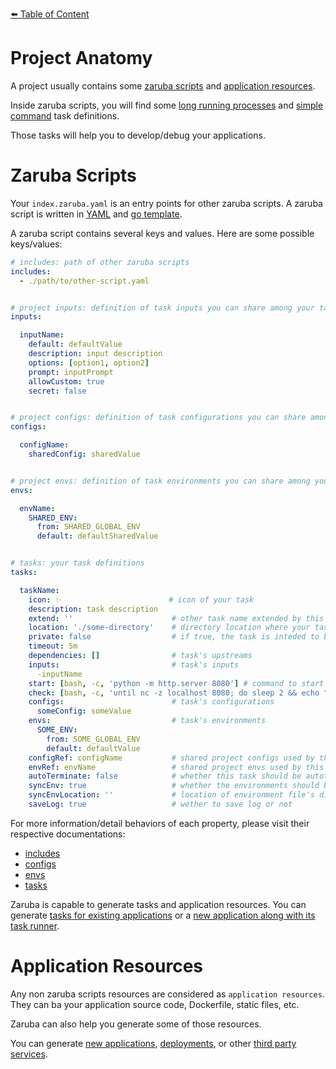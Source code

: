 [⬅️ Table of Content](../../README.md)

# Project Anatomy

A project usually contains some [zaruba scripts](#zaruba-scripts) and [application resources](#other-resources).

Inside zaruba scripts, you will find some [long running processes](task/long-running-process.md) and [simple command](task/simple-command.md) task definitions.

Those tasks will help you to develop/debug your applications.

# Zaruba Scripts

Your `index.zaruba.yaml` is an entry points for other zaruba scripts. A zaruba script is written in [YAML](https://yaml.org) and [go template](https://pkg.go.dev/text/template). 

A zaruba script contains several keys and values. Here are some possible keys/values:


```yaml
# includes: path of other zaruba scripts
includes:
  - ./path/to/other-script.yaml


# project inputs: definition of task inputs you can share among your tasks
inputs:

  inputName:
    default: defaultValue
    description: input description
    options: [option1, option2]
    prompt: inputPrompt
    allowCustom: true
    secret: false


# project configs: definition of task configurations you can share among your tasks
configs:

  configName:
    sharedConfig: sharedValue


# project envs: definition of task environments you can share among your tasks
envs:

  envName:
    SHARED_ENV:
      from: SHARED_GLOBAL_ENV
      default: defaultSharedValue


# tasks: your task definitions
tasks:

  taskName:
    icon: ✨                        # icon of your task
    description: task description
    extend: ''                      # other task name extended by this task. for multiple extend, use `extends` instead (but no, don't use it)
    location: './some-directory'    # directory location where your task should run on
    private: false                  # if true, the task is inteded to be extended instead of run directly
    timeout: 5m
    dependencies: []                # task's upstreams
    inputs:                         # task's inputs
      -inputName
    start: [bash, -c, 'python -m http.server 8080'] # command to start simple-command/long running process
    check: [bash, -c, 'until nc -z localhost 8080; do sleep 2 && echo "not ready"; done && echo "ready"'] # command to check readiness of long-running process
    configs:                        # task's configurations
      someConfig: someValue
    envs:                           # task's environments
      SOME_ENV:
        from: SOME_GLOBAL_ENV
        default: defaultValue
    configRef: configName           # shared project configs used by this task
    envRef: envName                 # shared project envs used by this task
    autoTerminate: false            # whether this task should be autoterminated or not
    syncEnv: true                   # whether the environments should be synchronized when running `zaruba please syncEnv` or not
    syncEnvLocation: ''             # location of environment file's directory. If not set, `location` will be used
    saveLog: true                   # wether to save log or not
```

For more information/detail behaviors of each property, please visit their respective documentations:

* [includes](./includes.md)
* [configs](./project-configs.md)
* [envs](./project-envs.md)
* [tasks](./task/README.md)

Zaruba is capable to generate tasks and application resources. You can generate [tasks for existing applications](../../use-cases/add-runner-for-existing-application/README.md) or a [new application along with its task runner](../../use-cases/generate-new-application/README.md).

# Application Resources

Any non zaruba scripts resources are considered as `application resources`. They can ba your application source code, Dockerfile, static files, etc.

Zaruba can also help you generate some of those resources.

You can generate [new applications](../../use-cases/generate-new-application/README.md), [deployments](../../use-cases/generate-new-application/add-application-deployment.md), or other [third party services](../../use-cases/add-third-party-service/README.md).